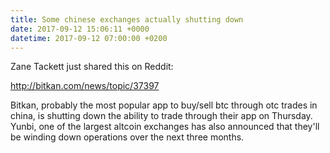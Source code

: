 ```yaml
---
title: Some chinese exchanges actually shutting down
date: 2017-09-12 15:06:11 +0000
datetime: 2017-09-12 07:00:00 +0200
---
```



Zane Tackett just shared this on Reddit:

http://bitkan.com/news/topic/37397

Bitkan, probably the most popular app to buy/sell btc through otc trades in china, is shutting down the ability to trade through their app on Thursday. Yunbi, one of the largest altcoin exchanges has also announced that they'll be winding down operations over the next three months.